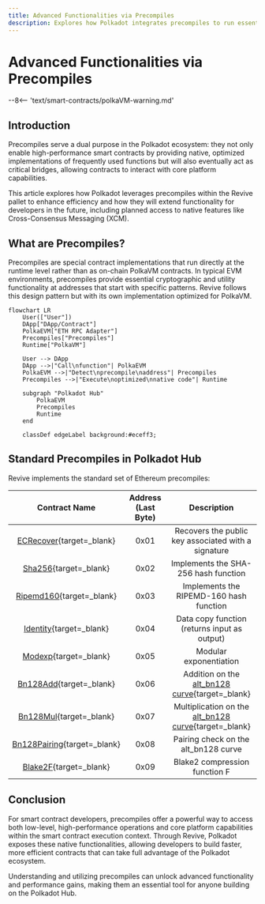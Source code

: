 ```yaml
---
title: Advanced Functionalities via Precompiles
description: Explores how Polkadot integrates precompiles to run essential functions natively, improving the speed and efficiency of smart contracts on the Hub.
---
```


# Advanced Functionalities via Precompiles

--8<-- 'text/smart-contracts/polkaVM-warning.md'

## Introduction

Precompiles serve a dual purpose in the Polkadot ecosystem: they not only enable high-performance smart contracts by providing native, optimized implementations of frequently used functions but will also eventually act as critical bridges, allowing contracts to interact with core platform capabilities.

This article explores how Polkadot leverages precompiles within the Revive pallet to enhance efficiency and how they will extend functionality for developers in the future, including planned access to native features like Cross-Consensus Messaging (XCM).

## What are Precompiles?

Precompiles are special contract implementations that run directly at the runtime level rather than as on-chain PolkaVM contracts. In typical EVM environments, precompiles provide essential cryptographic and utility functionality at addresses that start with specific patterns. Revive follows this design pattern but with its own implementation optimized for PolkaVM.

```mermaid
flowchart LR
    User(["User"])
    DApp["DApp/Contract"]
    PolkaEVM["ETH RPC Adapter"]
    Precompiles["Precompiles"]
    Runtime["PolkaVM"]

    User --> DApp
    DApp -->|"Call\nfunction"| PolkaEVM
    PolkaEVM -->|"Detect\nprecompile\naddress"| Precompiles
    Precompiles -->|"Execute\noptimized\nnative code"| Runtime

    subgraph "Polkadot Hub"
        PolkaEVM
        Precompiles
        Runtime
    end

    classDef edgeLabel background:#eceff3;
```

## Standard Precompiles in Polkadot Hub

Revive implements the standard set of Ethereum precompiles:

|                                                                                   Contract Name                                                                                   | Address (Last Byte) |                                           Description                                           |
| :-------------------------------------------------------------------------------------------------------------------------------------------------------------------------------: | :-----------------: | :---------------------------------------------------------------------------------------------: |
|  [ECRecover](https://github.com/paritytech/polkadot-sdk/tree/polkadot-stable2503/substrate/frame/revive/src/pure_precompiles/ecrecover.rs){target=\_blank}   |        0x01         |                       Recovers the public key associated with a signature                       |
|     [Sha256](https://github.com/paritytech/polkadot-sdk/tree/polkadot-stable2503/substrate/frame/revive/src/pure_precompiles/sha256.rs){target=\_blank}      |        0x02         |                              Implements the SHA-256 hash function                               |
|  [Ripemd160](https://github.com/paritytech/polkadot-sdk/tree/polkadot-stable2503/substrate/frame/revive/src/pure_precompiles/ripemd160.rs){target=\_blank}   |        0x03         |                             Implements the RIPEMD-160 hash function                             |
|   [Identity](https://github.com/paritytech/polkadot-sdk/tree/polkadot-stable2503/substrate/frame/revive/src/pure_precompiles/identity.rs){target=\_blank}    |        0x04         |                          Data copy function (returns input as output)                           |
|     [Modexp](https://github.com/paritytech/polkadot-sdk/tree/polkadot-stable2503/substrate/frame/revive/src/pure_precompiles/modexp.rs){target=\_blank}      |        0x05         |                                     Modular exponentiation                                      |
|   [Bn128Add](https://github.com/paritytech/polkadot-sdk/blob/polkadot-stable2503/substrate/frame/revive/src/pure_precompiles/bn128.rs#L27){target=\_blank}   |        0x06         |    Addition on the [alt_bn128 curve](https://eips.ethereum.org/EIPS/eip-196){target=\_blank}    |
|   [Bn128Mul](https://github.com/paritytech/polkadot-sdk/blob/polkadot-stable2503/substrate/frame/revive/src/pure_precompiles/bn128.rs#L48){target=\_blank}   |        0x07         | Multiplication on the [alt_bn128 curve](https://eips.ethereum.org/EIPS/eip-196){target=\_blank} |
| [Bn128Pairing](https://github.com/paritytech/polkadot-sdk/blob/polkadot-stable2503/substrate/frame/revive/src/pure_precompiles/bn128.rs#L69){target=\_blank} |        0x08         |                              Pairing check on the alt_bn128 curve                               |
|    [Blake2F](https://github.com/paritytech/polkadot-sdk/tree/polkadot-stable2503/substrate/frame/revive/src/pure_precompiles/blake2f.rs){target=\_blank}     |        0x09         |                                  Blake2 compression function F                                  |

## Conclusion

For smart contract developers, precompiles offer a powerful way to access both low-level, high-performance operations and core platform capabilities within the smart contract execution context. Through Revive, Polkadot exposes these native functionalities, allowing developers to build faster, more efficient contracts that can take full advantage of the Polkadot ecosystem.

Understanding and utilizing precompiles can unlock advanced functionality and performance gains, making them an essential tool for anyone building on the Polkadot Hub.